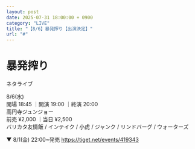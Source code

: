 ```yaml
---
layout: post
date: 2025-07-31 18:00:00 + 0900
category: "LIVE"
title: "【8/6】暴発搾り【出演決定】"
url: "#"
---
```


# 暴発搾り<br>

ネタライブ

<i class="fa-regular fa-calendar-alt"></i> 8/6(水)<br>
<i class="fa-regular fa-clock"></i> 開場 18:45 ｜開演 19:00 ｜終演 20:00 <br>
<i class="fa-solid fa-location-dot"></i> 高円寺ジュンジョー<br>
<i class="fa-solid fa-ticket"></i> 前売 ¥2,000 ｜当日 ¥2,500<br>
<i class="fa-solid fa-users"></i> バリカタ友情飯 / インテイク / 小虎 / ジャンク / リンドバーグ / ウォーターズ

▼ 8/1(金) 22:00~発売
<https://tiget.net/events/419343>
